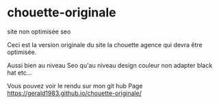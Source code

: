 # chouette-originale
site non optimisée seo

Ceci est la version originale du site la chouette agence qui devra être optimisée.

Aussi bien au niveau Seo qu'au niveau design couleur non adapter black hat etc...

Vous pouvez voir le rendu sur mon git hub Page https://gerald1983.github.io/chouette-originale/
